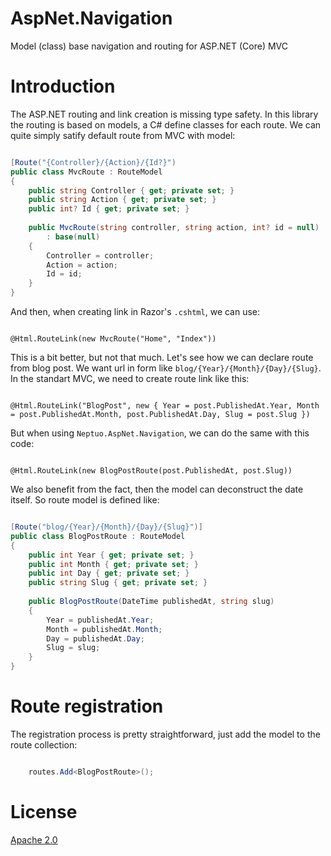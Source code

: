 # AspNet.Navigation
Model (class) base navigation and routing for ASP.NET (Core) MVC

# Introduction

The ASP.NET routing and link creation is missing type safety. In this library the routing is based on models, a C# define classes for each route. We can quite simply satify default route from MVC with model:

```C#

[Route("{Controller}/{Action}/{Id?}")
public class MvcRoute : RouteModel
{
    public string Controller { get; private set; }
    public string Action { get; private set; }
    public int? Id { get; private set; }
    
    public MvcRoute(string controller, string action, int? id = null)
        : base(null)
    {
        Controller = controller;
        Action = action;
        Id = id;
    }
}

```

And then, when creating link in Razor's `.cshtml`, we can use:

```Razor

@Html.RouteLink(new MvcRoute("Home", "Index"))

```

This is a bit better, but not that much. Let's see how we can declare route from blog post. We want url in form like `blog/{Year}/{Month}/{Day}/{Slug}`. In the standart MVC, we need to create route link like this:

```Razor

@Html.RouteLink("BlogPost", new { Year = post.PublishedAt.Year, Month = post.PublishedAt.Month, post.PublishedAt.Day, Slug = post.Slug })

```

But when using `Neptuo.AspNet.Navigation`, we can do the same with this code:

```Razor

@Html.RouteLink(new BlogPostRoute(post.PublishedAt, post.Slug))

```

We also benefit from the fact, then the model can deconstruct the date itself. So route model is defined like:

```C#

[Route("blog/{Year}/{Month}/{Day}/{Slug}")]
public class BlogPostRoute : RouteModel
{
    public int Year { get; private set; }
    public int Month { get; private set; }
    public int Day { get; private set; }
    public string Slug { get; private set; }
    
    public BlogPostRoute(DateTime publishedAt, string slug)
    {
        Year = publishedAt.Year;
        Month = publishedAt.Month;
        Day = publishedAt.Day;
        Slug = slug;
    }
}

```

# Route registration

The registration process is pretty straightforward, just add the model to the route collection:

```C#

    routes.Add<BlogPostRoute>();

```

# License

[Apache 2.0](LICENSE)

